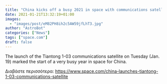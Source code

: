 ```yaml
---
title: "China kicks off a busy 2021 in space with communications satellite launch"
date: 2021-01-21T13:32:19+01:00
images:
  - "images/post/eM82PH8ih2c5AW59jfLhT3.jpg"
author: "AstroBot"
categories: ["News"]
tags: ["space.com"]
draft: false
---
```


The launch of the Tiantong 1-03 communications satellite on Tuesday (Jan. 19) marked the start of a very busy year in space for China. 

Διαβάστε περισσότερα: https://www.space.com/china-launches-tiantong-1-03-communications-satellite
